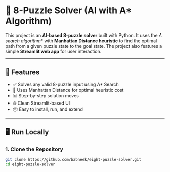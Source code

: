 # 🧩 8-Puzzle Solver (AI with A* Algorithm)

This project is an **AI-based 8-puzzle solver** built with Python. It uses the **A* search algorithm** with **Manhattan Distance heuristic** to find the optimal path from a given puzzle state to the goal state. The project also features a simple **Streamlit web app** for user interaction.

---

## 🚀 Features

- ✅ Solves any valid 8-puzzle input using A* Search
- 🧠 Uses Manhattan Distance for optimal heuristic cost
- 📊 Step-by-step solution moves
- 🌐 Clean Streamlit-based UI
- 📦 Easy to install, run, and extend

---

## 🖥️ Run Locally

### 1. Clone the Repository

```bash
git clone https://github.com/babneek/eight-puzzle-solver.git
cd eight-puzzle-solver
